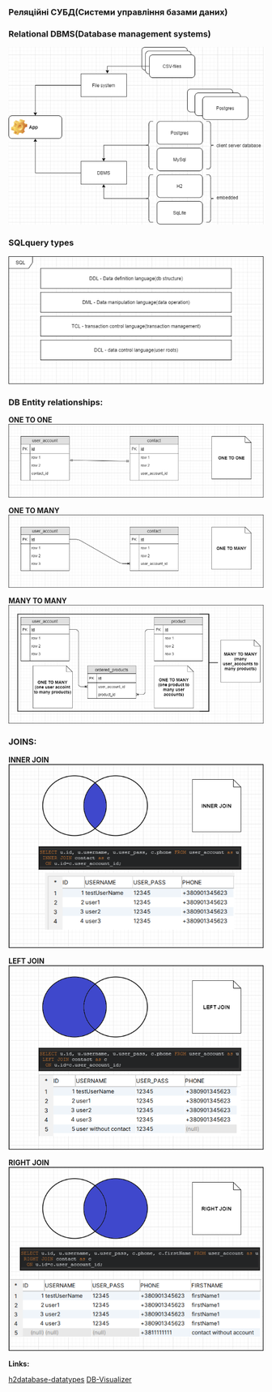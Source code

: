 
### Реляційні СУБД(Системи управління базами даних)

### Relational DBMS(Database management systems)

![dbms.png](assets/dbms.png)

### SQLquery types

![sql.png](assets/sql.png)

### DB Entity relationships:

**ONE TO ONE**
![one-to-one.png](assets/one-to-one.png)

**ONE TO MANY**
![one-to-many.png](assets/one-to-many.png)

**MANY TO MANY**
![many-to-many.png](assets/many-to-many.png)

### JOINS:
**INNER JOIN**
![inner-join.png](assets/inner-join.png)

**LEFT JOIN**
![left-join.png](assets/left-join.png)

**RIGHT JOIN**
![right-join.png](assets/right-join.png)

**Links:**

[h2database-datatypes](http://www.h2database.com/html/datatypes.html)
[DB-Visualizer](https://www.dbvis.com/download/)



